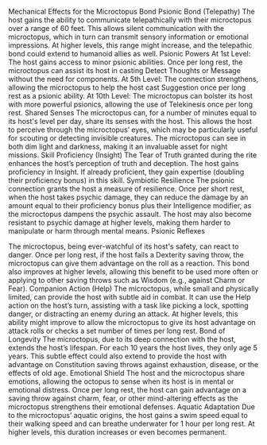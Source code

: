 Mechanical Effects for the Microctopus Bond Psionic Bond (Telepathy) The host gains the ability to communicate telepathically with their microctopus over a range of 60 feet. This allows silent communication with the microctopus, which in turn can transmit sensory information or emotional impressions. At higher levels, this range might increase, and the telepathic bond could extend to humanoid allies as well. Psionic Powers At 1st Level: The host gains access to minor psionic abilities. Once per long rest, the microctopus can assist its host in casting Detect Thoughts or Message without the need for components. At 5th Level: The connection strengthens, allowing the microctopus to help the host cast Suggestion once per long rest as a psionic ability. At 10th Level: The microctopus can bolster its host with more powerful psionics, allowing the use of Telekinesis once per long rest. Shared Senses The microctopus can, for a number of minutes equal to its host's level per day, share its senses with the host. This allows the host to perceive through the microctopus’ eyes, which may be particularly useful for scouting or detecting invisible creatures. The microctopus can see in both dim light and darkness, making it an invaluable asset for night missions. Skill Proficiency (Insight) The Tear of Truth granted during the rite enhances the host’s perception of truth and deception. The host gains proficiency in Insight. If already proficient, they gain expertise (doubling their proficiency bonus) in this skill. Symbiotic Resilience The psionic connection grants the host a measure of resilience. Once per short rest, when the host takes psychic damage, they can reduce the damage by an amount equal to their proficiency bonus plus their Intelligence modifier, as the microctopus dampens the psychic assault. The host may also become resistant to psychic damage at higher levels, making them harder to manipulate or harm through mental means. Psionic Reflexes    

The microctopus, being ever-watchful of its host's safety, can react to danger. Once per long rest, if the host fails a Dexterity saving throw, the microctopus can give them advantage on the roll as a reaction. This bond also improves at higher levels, allowing this benefit to be used more often or applying to other saving throws such as Wisdom (e.g., against Charm or Fear). Companion Action (Help) The microctopus, while small and physically limited, can provide the host with subtle aid in combat. It can use the Help action on the host’s turn, assisting with a task like picking a lock, spotting danger, or distracting an enemy during an attack. At higher levels, this ability might improve to allow the microctopus to give its host advantage on attack rolls or checks a set number of times per long rest. Bond of Longevity The microctopus, due to its deep connection with the host, extends the host’s lifespan. For each 10 years the host lives, they only age 5 years. This subtle effect could also extend to provide the host with advantage on Constitution saving throws against exhaustion, disease, or the effects of old age. Emotional Shield The host and the microctopus share emotions, allowing the octopus to sense when its host is in mental or emotional distress. Once per long rest, the host can gain advantage on a saving throw against charm, fear, or other mind-altering effects as the microctopus strengthens their emotional defenses. Aquatic Adaptation Due to the microctopus’ aquatic origins, the host gains a swim speed equal to their walking speed and can breathe underwater for 1 hour per long rest. At higher levels, this duration increases or even becomes permanent.